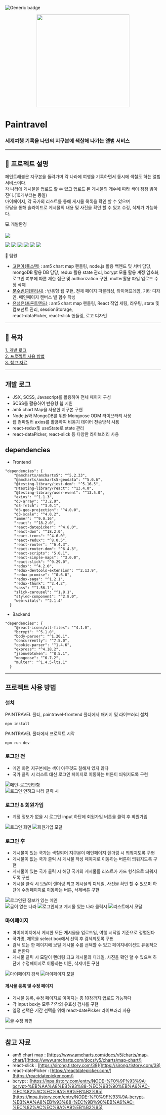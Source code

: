 ![Generic badge](https://img.shields.io/badge/npm-v18.9.0-blue.svg)

<div align="center">
<img src="https://user-images.githubusercontent.com/95121282/220123217-e209884e-e496-480b-bfca-fa9137010895.png" width="300" height="auto">
</div>

# Paintravel

### 세계여행 기록을 나만의 지구본에 색칠해 나가는 앨범 서비스

---

## :pushpin: 프로젝트 설명

페인트래블은 지구본을 돌려가며 각 나라에 여행을 기록하면서 동시에 색칠도 하는 앨범 서비스이다.  
각 나라에 게시물을 업로드 할 수 있고 업로드 된 게시물의 개수에 따라 색이 점점 밝아진다.(10개부터는 동일)  
마이페이지, 각 국가의 리스트를 통해 게시물 목록을 확인 할 수 있으며  
모달을 통해 슬라이드로 게시물의 내용 및 사진을 확인 할 수 있고 수정, 삭제가 가능하다.

:computer: 개발환경

<img src="https://img.shields.io/badge/Visual Studio Code-007ACC?style=flat&logo=Visual Studio Code&logoColor=white"/>

<img src="https://img.shields.io/badge/react-61DAFB?style=flat&logo=react&logoColor=white"/> <img src="https://img.shields.io/badge/JavaScript-F7DF1E?style=flat&logo=JavaScript&logoColor=white"/> <img src="https://img.shields.io/badge/Sass-CC6699?style=flat&logo=Sass&logoColor=white"/> <img src="https://img.shields.io/badge/Axios-5A29E4?style=flat&logo=Axios&logoColor=white"/> <img src="https://img.shields.io/badge/Node.js-339933?style=flat&logo=Node.js&logoColor=white"/> <img src="https://img.shields.io/badge/MongoDB-47A248?style=flat&logo=MongoDB&logoColor=white"/>

:runner: 팀원

- [고현아(풀스택)](https://github.com/Yana94Ko) : am5 chart map 핸들링, node.js 활용 백엔드 및 서버 담당, mongoDB 활용 DB 담당, redux 활용 state 관리, bcrypt 모듈 활용 계정 암호화, 로그인 여부에 따른 제한 접근 및 authorization 구현, multer활용 파일 업로드 수정 삭제
- [문수빈(퍼블리셔)](https://github.com/NYANGSoobeen) : 반응형 웹 구현, 전체 페이지 퍼블리싱, 와이어프레임, 기타 디자인, 메인페이지 캔버스 별 함수 작성
- [유성은(프론트엔드)](https://github.com/SeongSilver) : am5 chart map 핸들링, React 작업 세팅, 라우팅, state 및 컴포넌트 관리, sessionStorage,  
  react-dataPicker, react-slick 핸들링, 로고 디자인

---

## :pushpin: 목차

[1. 개발 로그](#개발-로그)  
[2. 프로젝트 사용 방법](#프로젝트-사용-방법)  
[3. 참고 자료](#참고-자료)

---

## 개발 로그

- JSX, SCSS, Javascript를 활용하여 전체 페이지 구성
- SCSS를 활용하여 반응형 웹 지원
- am5 chart Map을 사용한 지구본 구현
- Node.js와 MongoDB를 위한 Mongoose ODM 라이브러리 사용
- 웹 컴파일러 axios를 활용하여 비동기 데이터 전송방식 사용
- react-redux및 useState로 state 관리
- react-dataPicker, react-slick 등 다양한 라이브러리 사용

## dependencies

- Frontend

```
"dependencies": {
    "@amcharts/amcharts5": "^5.2.33",
    "@amcharts/amcharts5-geodata": "^5.0.6",
    "@testing-library/jest-dom": "^5.16.5",
    "@testing-library/react": "^13.4.0",
    "@testing-library/user-event": "^13.5.0",
    "axios": "^1.1.3",
    "d3-array": "^3.2.0",
    "d3-fetch": "^3.0.1",
    "d3-geo-projection": "^4.0.0",
    "d3-scale": "^4.0.2",
    "immer": "^9.0.16",
    "react": "^18.2.0",
    "react-datepicker": "^4.8.0",
    "react-dom": "^18.2.0",
    "react-icons": "^4.6.0",
    "react-redux": "^8.0.5",
    "react-router": "^6.4.3",
    "react-router-dom": "^6.4.3",
    "react-scripts": "5.0.1",
    "react-simple-maps": "^3.0.0",
    "react-slick": "^0.29.0",
    "redux": "^4.2.0",
    "redux-devtools-extension": "^2.13.9",
    "redux-promise": "^0.6.0",
    "redux-saga": "^1.2.1",
    "redux-thunk": "^2.4.2",
    "sass": "^1.56.1",
    "slick-carousel": "^1.8.1",
    "styled-component": "^2.8.0",
    "web-vitals": "^2.1.4"
  }
```

- Backend

```
"dependencies": {
    "@react-icons/all-files": "^4.1.0",
    "bcrypt": "^5.1.0",
    "body-parser": "^1.20.1",
    "concurrently": "^7.5.0",
    "cookie-parser": "^1.4.6",
    "express": "^4.18.2",
    "jsonwebtoken": "^8.5.1",
    "mongoose": "^6.7.2",
    "multer": "^1.4.5-lts.1"
  }
```

---

## 프로젝트 사용 방법

### 설치

PAINTRAVEL 폴더, paintravel-frontend 폴더에서 패키지 및 라이브러리 설치

```
npm install
```

PAINTRAVEL 폴더에서 프로젝트 시작

```
npm run dev
```

### 로그인 전

- 메인 화면 지구본에는 색이 아무것도 칠해져 있지 않다
- 국가 클릭 시 리스트 대신 로그인 페이지로 이동하는 버튼이 띄워지도록 구현

![메인-로그인안함](https://user-images.githubusercontent.com/95121282/215316223-599b084c-2c7d-44dd-9a43-caa79be70878.png)  
![로그인 안하고 나라 클릭 시](https://user-images.githubusercontent.com/95121282/215739787-e4f51470-31bd-419f-93ff-9da655923ff7.png)

### 로그인 & 회원가입

- 계정 정보가 없을 시 로그인 input 하단에 회원가입 버튼을 클릭 후 회원가입

![로그인 화면](https://user-images.githubusercontent.com/95121282/215740049-0eb62e7f-422b-45e4-98ae-9d84540bbaa2.png)
![회원가입 모달](https://user-images.githubusercontent.com/95121282/215740091-941db819-5724-4f8c-abaa-bb000c881446.png)

### 로그인 후

- 게시물이 있는 국가는 색칠되어 지구본이 메인페이지 렌더링 시 띄워지도록 구현
- 게시물이 없는 국가 클릭 시 게시물 작성 페이지로 이동하는 버튼이 띄워지도록 구현
- 게시물이 있는 국가 클릭 시 해당 국가의 게시물들 리스트가 카드 형식으로 띄워지도록 구현
- 게시물 클릭 시 모달이 렌더링 되고 게시물의 디테일, 사진을 확인 할 수 있으며 하단에 수정페이지로 이동하는 버튼, 삭제버튼 구현

![로그인된 정보가 있는 메인](https://user-images.githubusercontent.com/95121282/215316192-2a3d1349-37e1-4639-98ee-67422a5b5e8a.png)  
![글이 없는 나라](https://user-images.githubusercontent.com/95121282/215739903-f81492f7-14b5-45fd-b1db-fecb6f61ff87.png)
![로그인되고 게시물 있는 나라 클릭시](https://user-images.githubusercontent.com/95121282/215739745-957247a6-351d-4f30-a731-84961e773a3e.png)
![리스트에서 모달](https://user-images.githubusercontent.com/95121282/215744118-f412c0fb-bfee-4a55-9f5a-604467fbae8e.PNG)

### 마이페이지

- 마이페이지에서 게시한 모든 게시물을 업로드일, 여행 시작일 기준으로 정렬된다
- 국가명, 제목을 select box에서 선택 후 검색되도록 구현
- 검색 또는 한 페이지에 보일 게시물 수를 선택할 수 있고 페이지네이션도 유동적으로 변한다
- 게시물 클릭 시 모달이 렌더링 되고 게시물의 디테일, 사진을 확인 할 수 있으며 하단에 수정페이지로 이동하는 버튼, 삭제버튼 구현

![마이페이지 검색](https://user-images.githubusercontent.com/95121282/215739980-ce881c6d-1778-449e-94f5-b138a4dc8895.PNG)
![마이페이지 모달](https://user-images.githubusercontent.com/95121282/215740154-d6a7362f-9cdd-4d12-929e-2ce797c48aeb.PNG)

#### 게시물 등록 및 수정 페이지

- 게시물 등록, 수정 페이지로 이미지는 총 10장까지 업로드 가능하다
- 각 input box는 모두 각각의 유효성 검사를 구현
- 일정 선택은 기간 선택을 위해 react-datePicker 라이브러리 사용

![글 수정 화면](https://user-images.githubusercontent.com/95121282/215742439-12f9c5b4-1041-412e-8b03-cf994d2bb491.png)

---

## 참고 자료

- am5 chart map : [https://www.amcharts.com/docs/v5/charts/map-chart/](https://www.amcharts.com/docs/v5/charts/map-chart/)
- react-slick : [https://sirong.tistory.com/38](https://sirong.tistory.com/38)
- react-datePicker : [https://reactdatepicker.com/](https://reactdatepicker.com/)
- bcrypt : [https://inpa.tistory.com/entry/NODE-%F0%9F%93%9A-bcrypt-%EB%AA%A8%EB%93%88-%EC%9B%90%EB%A6%AC-%EC%82%AC%EC%9A%A9%EB%B2%95](https://inpa.tistory.com/entry/NODE-%F0%9F%93%9A-bcrypt-%EB%AA%A8%EB%93%88-%EC%9B%90%EB%A6%AC-%EC%82%AC%EC%9A%A9%EB%B2%95)
